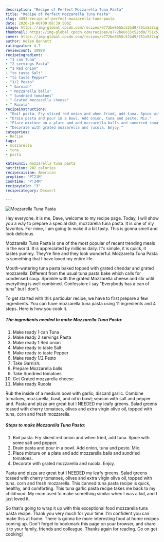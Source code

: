 ```yaml
---
description: "Recipe of Perfect Mozzarella Tuna Pasta"
title: "Recipe of Perfect Mozzarella Tuna Pasta"
slug: 4893-recipe-of-perfect-mozzarella-tuna-pasta
date: 2020-10-06T09:08:39.506Z
image: https://img-global.cpcdn.com/recipes/e772be8655c52bd9/751x532cq70/mozzarella-tuna-pasta-recipe-main-photo.jpg
thumbnail: https://img-global.cpcdn.com/recipes/e772be8655c52bd9/751x532cq70/mozzarella-tuna-pasta-recipe-main-photo.jpg
cover: https://img-global.cpcdn.com/recipes/e772be8655c52bd9/751x532cq70/mozzarella-tuna-pasta-recipe-main-photo.jpg
author: Helen Bennett
ratingvalue: 4.7
reviewcount: 10989
recipeingredient:
- "1 can Tuna"
- "2 servings Pasta"
- "1 Red onion"
- "to taste Salt"
- "to taste Pepper"
- "1/2 Pesto"
- " Garnish"
- " Mozzarella balls"
- " Sundried tomatoes"
- " Grated mozzarella cheese"
- " Rucola"
recipeinstructions:
- "Boil pasta. Fry sliced red onion and when fried, add tuna. Spice with some salt and pepper."
- "Drain pasta and pour in a bowl. Add onion, tuna and pesto. Mix."
- "Place mixture on a plate and add mozzarella balls and sundried tomatoes."
- "Decorate with grated mozzarella and rucola. Enjoy."
categories:
- Recipe
tags:
- mozzarella
- tuna
- pasta

katakunci: mozzarella tuna pasta 
nutrition: 202 calories
recipecuisine: American
preptime: "PT21M"
cooktime: "PT34M"
recipeyield: "3"
recipecategory: Dessert

---
```



![Mozzarella Tuna Pasta](https://img-global.cpcdn.com/recipes/e772be8655c52bd9/751x532cq70/mozzarella-tuna-pasta-recipe-main-photo.jpg)

Hey everyone, it is me, Dave, welcome to my recipe page. Today, I will show you a way to prepare a special dish, mozzarella tuna pasta. It is one of my favorites. For mine, I am going to make it a bit tasty. This is gonna smell and look delicious.

Mozzarella Tuna Pasta is one of the most popular of recent trending meals in the world. It is appreciated by millions daily. It's simple, it is quick, it tastes yummy. They're fine and they look wonderful. Mozzarella Tuna Pasta is something that I have loved my entire life.

Mouth-watering tuna pasta baked topped with grated cheddar and grated mozzarella! Different from the usual tuna pasta bake which calls for condensed soup. Sprinkle with the grated Mozzarella cheese and stir until everything is well combined. Confession: I say &#34;Everybody has a can of tuna&#34; but I don&#39;t.


To get started with this particular recipe, we have to first prepare a few ingredients. You can have mozzarella tuna pasta using 11 ingredients and 4 steps. Here is how you cook it.

<!--inarticleads1-->

##### The ingredients needed to make Mozzarella Tuna Pasta:

1. Make ready 1 can Tuna
1. Make ready 2 servings Pasta
1. Make ready 1 Red onion
1. Make ready to taste Salt
1. Make ready to taste Pepper
1. Make ready 1/2 Pesto
1. Take  Garnish:
1. Prepare  Mozzarella balls
1. Take  Sundried tomatoes
1. Get  Grated mozzarella cheese
1. Make ready  Rucola


Rub the inside of a medium bowl with garlic; discard garlic. Combine tomatoes, mozzarella, basil, and oil in bowl; season with salt and pepper and. Pasta and pizza are great but I NEEDED my leafy greens. Salad greens tossed with cherry tomatoes, olives and extra virgin olive oil, topped with tuna, corn and fresh mozzarella. 

<!--inarticleads2-->

##### Steps to make Mozzarella Tuna Pasta:

1. Boil pasta. Fry sliced red onion and when fried, add tuna. Spice with some salt and pepper.
1. Drain pasta and pour in a bowl. Add onion, tuna and pesto. Mix.
1. Place mixture on a plate and add mozzarella balls and sundried tomatoes.
1. Decorate with grated mozzarella and rucola. Enjoy.


Pasta and pizza are great but I NEEDED my leafy greens. Salad greens tossed with cherry tomatoes, olives and extra virgin olive oil, topped with tuna, corn and fresh mozzarella. This canned tuna pasta recipe is quick, healthy, and comforting. This tuna garlic pasta recipe takes me back to my childhood. My mom used to make something similar when I was a kid, and I just loved it. 

So that's going to wrap it up with this exceptional food mozzarella tuna pasta recipe. Thank you very much for your time. I'm confident you can make this at home. There is gonna be more interesting food at home recipes coming up. Don't forget to bookmark this page on your browser, and share it to your family, friends and colleague. Thanks again for reading. Go on get cooking!
